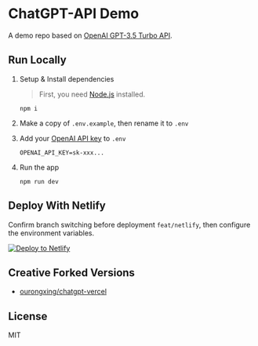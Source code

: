 # ChatGPT-API Demo

A demo repo based on [OpenAI GPT-3.5 Turbo API](https://platform.openai.com/docs/guides/chat).

## Run Locally

1. Setup & Install dependencies

    > First, you need [Node.js](https://nodejs.org/) installed.

    ```shell
    npm i
    ```

2. Make a copy of `.env.example`, then rename it to `.env`
3. Add your [OpenAI API key](https://platform.openai.com/account/api-keys) to `.env`
    ```
    OPENAI_API_KEY=sk-xxx...
    ```
4. Run the app
    ```shell
    npm run dev
    ```
    
## Deploy With Netlify

Confirm branch switching before deployment `feat/netlify`, then configure the environment variables.

[![Deploy to Netlify](https://www.netlify.com/img/deploy/button.svg)](https://app.netlify.com/start/deploy?repository=https://github.com/yzh990918/chatgpt-demo-netlify#OPENAI_API_KEY=&HTTPS_PROXY=&OPENAI_API_BASE_URL=&HEAD_SCRIPTS=&SECRET_KEY=&branch=feat/netlify)

## Creative Forked Versions

- [ourongxing/chatgpt-vercel](https://github.com/ourongxing/chatgpt-vercel)

## License

MIT
